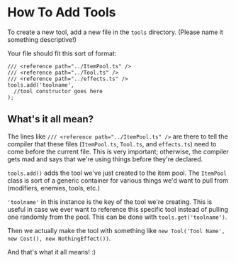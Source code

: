 # How To Add Tools

To create a new tool, add a new file in the `tools` directory. (Please name it something descriptive!)

Your file should fit this sort of format:
```
/// <reference path="../ItemPool.ts" />
/// <reference path="../Tool.ts" />
/// <reference path="../effects.ts" />
tools.add('toolname',
  //tool constructor goes here
);
```

## What's it all mean?

The lines like `/// <reference path="../ItemPool.ts" />` are there to tell the compiler that these files (`ItemPool.ts`, `Tool.ts`, and `effects.ts`) need to come before the current file. This is very important; otherwise, the compiler gets mad and says that we're using things before they're declared.

`tools.add()` adds the tool we've just created to the item pool. The `ItemPool` class is sort of a generic container for various things we'd want to pull from (modifiers, enemies, tools, etc.)

`'toolname'` in this instance is the key of the tool we're creating. This is useful in case we ever want to reference this specific tool instead of pulling one randomly from the pool. This can be done with `tools.get('toolname')`.

Then we actually make the tool with something like `new Tool('Tool Name', new Cost(), new NothingEffect())`.

And that's what it all means! :)
